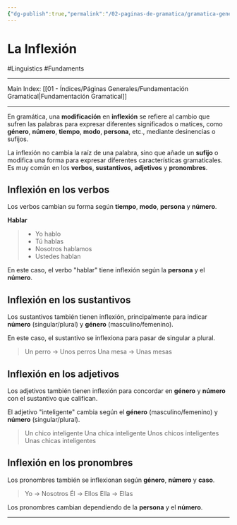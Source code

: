 ```yaml
---
{"dg-publish":true,"permalink":"/02-paginas-de-gramatica/gramatica-general/la-inflexion/"}
---
```


# La Inflexión
#Linguistics #Fundaments 
___
Main Index: [[01 - Índices/Páginas Generales/Fundamentación Gramatical\|Fundamentación Gramatical]]
___
En gramática, una **modificación** en **inflexión** se refiere al cambio que sufren las palabras para expresar diferentes significados o matices, como **género**, **número**, **tiempo**, **modo**, **persona**, etc., mediante desinencias o sufijos.

La inflexión no cambia la raíz de una palabra, sino que añade un **sufijo** o modifica una forma para expresar diferentes características gramaticales. Es muy común en los **verbos**, **sustantivos**, **adjetivos** y **pronombres**.

## Inflexión en los verbos

Los verbos cambian su forma según **tiempo**, **modo**, **persona** y **número**.

**Hablar**
>- Yo hablo
>- Tú hablas
>- Nosotros hablamos
>- Ustedes hablan

En este caso, el verbo "hablar" tiene inflexión según la **persona** y el **número**.

## Inflexión en los sustantivos

Los sustantivos también tienen inflexión, principalmente para indicar **número** (singular/plural) y **género** (masculino/femenino).

En este caso, el sustantivo se inflexiona para pasar de singular a plural.
>Un perro → Unos perros
Una mesa → Unas mesas

## Inflexión en los adjetivos

Los adjetivos también tienen inflexión para concordar en **género** y **número** con el sustantivo que califican.

El adjetivo "inteligente" cambia según el **género** (masculino/femenino) y **número** (singular/plural).    
>Un chico inteligente
Una chica inteligente
Unos chicos inteligentes
Unas chicas inteligentes

## Inflexión en los pronombres

Los pronombres también se inflexionan según **género**, **número** y **caso**.

>Yo → Nosotros
>Él → Ellos
>Ella → Ellas

 Los pronombres cambian dependiendo de la **persona** y el **número**.

___
